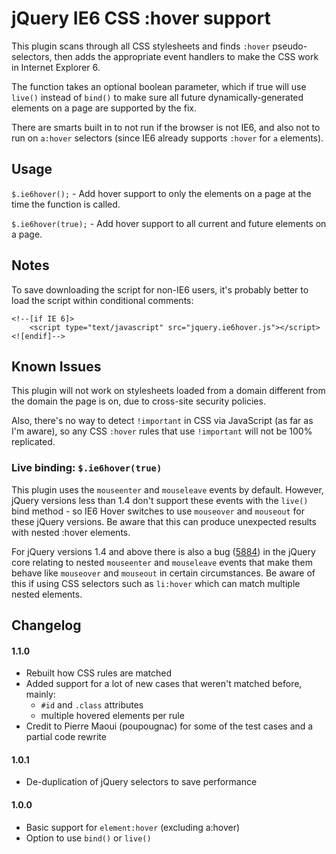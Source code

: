 # jQuery IE6 CSS :hover support

This plugin scans through all CSS stylesheets and finds `:hover` pseudo-selectors, then adds the
appropriate event handlers to make the CSS work in Internet Explorer 6.

The function takes an optional boolean parameter, which if true will use `live()` instead of `bind()`
to make sure all future dynamically-generated elements on a page are supported by the fix.

There are smarts built in to not run if the browser is not IE6, and also not to run on `a:hover` selectors
(since IE6 already supports `:hover` for `a` elements).

## Usage

`$.ie6hover();` - Add hover support to only the elements on a page at the time the function is called.

`$.ie6hover(true);` - Add hover support to all current and future elements on a page.

## Notes

To save downloading the script for non-IE6 users, it's probably better to load the script within
conditional comments:

    <!--[if IE 6]>
        <script type="text/javascript" src="jquery.ie6hover.js"></script>
    <![endif]-->

## Known Issues

This plugin will not work on stylesheets loaded from a domain different from the domain the page is on,
due to cross-site security policies.

Also, there's no way to detect `!important` in CSS via JavaScript (as far as I'm aware), so any CSS `:hover`
rules that use `!important` will not be 100% replicated.

### Live binding: `$.ie6hover(true)`

This plugin uses the `mouseenter` and `mouseleave` events by default. However, jQuery versions less than 1.4
don't support these events with the `live()` bind method - so IE6 Hover switches to use `mouseover` and `mouseout`
for these jQuery versions. Be aware that this can produce unexpected results with nested :hover elements.

For jQuery versions 1.4 and above there is also a bug ([5884](http://dev.jquery.com/ticket/5884)) in the
jQuery core relating to nested `mouseenter` and `mouseleave` events that make them behave like `mouseover` and
`mouseout` in certain circumstances. Be aware of this if using CSS selectors such as `li:hover` which can match
multiple nested elements.


## Changelog

#### 1.1.0
* Rebuilt how CSS rules are matched
* Added support for a lot of new cases that weren't matched before, mainly:
    * `#id` and `.class` attributes
    * multiple hovered elements per rule
* Credit to Pierre Maoui (poupougnac) for some of the test cases and a partial code rewrite

#### 1.0.1
* De-duplication of jQuery selectors to save performance

#### 1.0.0
* Basic support for `element:hover` (excluding a:hover)
* Option to use `bind()` or `live()`